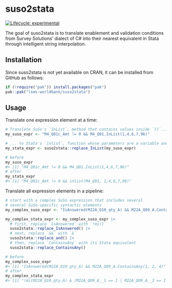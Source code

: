 
<!-- README.md is generated from README.Rmd. Please edit that file -->

# suso2stata

<!-- badges: start -->

[![Lifecycle:
experimental](https://img.shields.io/badge/lifecycle-experimental-orange.svg)](https://lifecycle.r-lib.org/articles/stages.html#experimental)
<!-- badges: end -->

The goal of suso2stata is to translate enablement and validation
conditions from Survey Solutions’ dialect of C# into their nearest
equivalent in Stata through intelligent string interpolation.

## Installation

Since suso2stata is not yet available on CRAN, it can be installed from
GitHub as follows:

``` r
if (!require("pak")) install.packages("pak")
pak::pak("lsms-worldbank/suso2stata")
```

## Usage

Translate one expression element at a time:

``` r
# Translate SuSo's `InList`, method that contains values inside `()`...
my_suso_expr <- "M4_Q01c_Amt != 0 && M4_Q01.InList(1,4,6,7,96)"

# ... to Stata's `inlist`, function whose parameters are a variable and values
my_stata_expr <- suso2stata::replace_InList(my_suso_expr)

# before
my_suso_expr
#> [1] "M4_Q01c_Amt != 0 && M4_Q01.InList(1,4,6,7,96)"
# after
my_stata_expr
#> [1] "M4_Q01c_Amt != 0 && inlist(M4_Q01, 1,4,6,7,96)"
```

Translate all expression elements in a pipeline:

``` r
# start with a complex SuSo expression that includes several
# several SuSo-specific syntactic elements
my_complex_suso_expr <- "IsAnswered(M22A_Q10_qty_A) && M22A_Q09_A.ContainsAny(1, 2, 4)"

my_complex_stata_expr <- my_complex_suso_expr |>
  # first, replace `IsAnswered` with `!mi()`
  suso2stata::replace_IsAnswered() |>
  # next, replace `&&` with `&`
  suso2stata::replace_and() |>
  # then, replace `ContainsAny` with its Stata equivalent
  suso2stata::replace_ContainsAny()

# before
my_complex_suso_expr
#> [1] "IsAnswered(M22A_Q10_qty_A) && M22A_Q09_A.ContainsAny(1, 2, 4)"
# after
my_complex_stata_expr
#> [1] "!mi(M22A_Q10_qty_A) & (M22A_Q09_A__1 == 1 | M22A_Q09_A__2 == 1 | M22A_Q09_A__4 == 1)"
```
